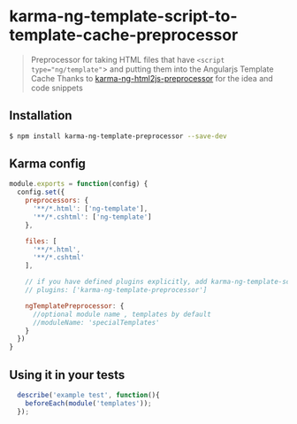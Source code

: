 # karma-ng-template-script-to-template-cache-preprocessor

> Preprocessor for taking HTML files that have `<script type="ng/template"`> and putting them into the Angularjs Template Cache 
> Thanks to [karma-ng-html2js-preprocessor](https://github.com/karma-runner/karma-ng-html2js-preprocessor) for the idea and code snippets

## Installation

```bash
$ npm install karma-ng-template-preprocessor --save-dev
```

## Karma config
```js
module.exports = function(config) {
  config.set({
    preprocessors: {
      '**/*.html': ['ng-template'],
      '**/*.cshtml': ['ng-template']
    },

    files: [
      '**/*.html',
      '**/*.cshtml'
    ],

    // if you have defined plugins explicitly, add karma-ng-template-script-to-template-cache-preprocessor
    // plugins: ['karma-ng-template-preprocessor']

    ngTemplatePreprocessor: {
      //optional module name , templates by default
      //moduleName: 'specialTemplates'
    }
  })
}
```



## Using it in your tests
```js
  describe('example test', function(){
    beforeEach(module('templates'));    
  });
```
